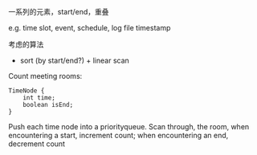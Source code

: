 一系列的元素，start/end，重叠

e.g. time slot, event, schedule, log file timestamp

考虑的算法

- sort (by start/end?) + linear scan


Count meeting rooms:  
```
TimeNode {
    int time;
    boolean isEnd;
}
```
Push each time node into a priorityqueue. Scan through, the room, when encountering a start, increment count; when encountering an end, decrement count



